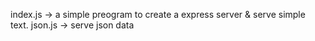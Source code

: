 index.js -> a simple preogram to create a express server & serve simple text.
json.js -> serve json data
